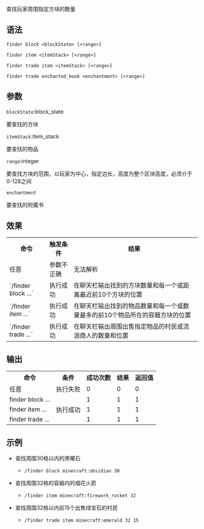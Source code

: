 查找玩家周围指定方块的数量

## 语法

`finder block <blockState> [<range>]`

`finder item <itemStack> [<range>]`

`finder trade item <itemStack> [<range>]`

`finder trade enchanted_book <enchantment> [<range>]`

## 参数

`blockState`:block_state

要查找的方块

`itemStack`:item_stack

要查找的物品

`range`:integer

要查找方块的范围，以玩家为中心，指定边长，高度为整个区块高度，必须介于0-128之间

`enchantment`

要查找的附魔书

## 效果

<table>
    <tr>
      <th>命令</th>
      <th>触发条件</th>
      <th>结果</th>
    </tr>
    <tr>
        <td>任意</td>
        <td>参数不正确</td>
        <td>无法解析</td>
    </tr>
    <tr>
        <td>`/finder block ...`</td>
        <td>执行成功</td>
        <td>在聊天栏输出找到的方块数量和每一个或距离最近前10个方块的位置</td>
    </tr>
    <tr>
        <td>`/finder item ...`</td>
        <td>执行成功</td>
        <td>在聊天栏输出找到的物品数量和每一个或数量最多的前10个物品所在的容器方块的位置</td>
    </tr>
    <tr>
        <td>`/finder trade ...`</td>
        <td>执行成功</td>
        <td>在聊天栏输出周围出售指定物品的村民或流浪商人的数量和位置</td>
    </tr>
</table>

## 输出

<table>
    <tr>
        <th>命令</th>
        <th>条件</th>
        <th>成功次数</th>
        <th>结果</th>
        <th>返回值</th>
    </tr>
    <tr>
      <td>任意</td>
      <td>执行失败</td>
      <td>0</td>
      <td>0</td>
      <td>0</td>
    </tr>
    <tr>
      <td>finder block ...</td>
      <td rowspan="3">执行成功</td>
      <td>1</td>
      <td>1</td>
      <td>1</td>
    </tr>
    <tr>
      <td>finder item ...</td>
      <td>1</td>
      <td>1</td>
      <td>1</td>
    </tr>
    <tr>
      <td>finder trade ...</td>
      <td>1</td>
      <td>1</td>
      <td>1</td>
    </tr>
</table>

## 示例

- 查找周围30格以内的黑曜石
    - `/finder block minecraft:obsidian 30`

- 查找周围32格的容器内的烟花火箭
    - `/finder item minecraft:firework_rocket 32`

- 查找周围32格以内前15个出售绿宝石的村民
    - `/finder trade item minecraft:emerald 32 15`